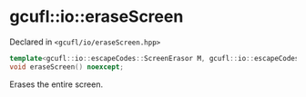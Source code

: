 # gcufl::io::eraseScreen
Declared in `<gcufl/io/eraseScreen.hpp>`
```cpp
template<gcufl::io::escapeCodes::ScreenErasor M, gcufl::io::escapeCodes::Prefix P = gcufl::io::escapeCodes::Prefix::Hexadecimal>
void eraseScreen() noexcept;
```
Erases the entire screen.
